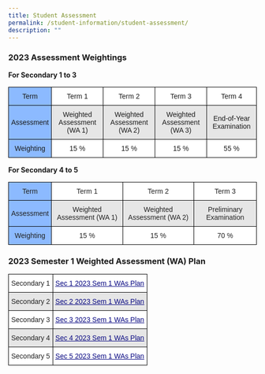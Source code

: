 ```yaml
---
title: Student Assessment
permalink: /student-information/student-assessment/
description: ""
---
```

### 2023 Assessment Weightings

**For Secondary 1 to 3**

<style type="text/css">
.tg  {border-collapse:collapse;border-spacing:0;}
.tg td{border-color:black;border-style:solid;border-width:1px;font-family:Arial, sans-serif;font-size:14px;
  overflow:hidden;padding:10px 5px;word-break:normal;}
.tg th{border-color:black;border-style:solid;border-width:1px;font-family:Arial, sans-serif;font-size:14px;
  font-weight:normal;overflow:hidden;padding:10px 5px;word-break:normal;}
.tg .tg-t1b0{background-color:#8CBAFF;text-align:center;vertical-align:middle}
.tg .tg-f4yw{background-color:#FFF;text-align:center;vertical-align:middle}
.tg .tg-vgmr{background-color:#E6E6E6;text-align:center;vertical-align:middle}
</style>
<table class="tg">
<thead>
  <tr>
    <th class="tg-t1b0"><span style="background-color:#8CBAFF">Term</span></th>
    <th class="tg-f4yw">Term 1</th>
    <th class="tg-f4yw">Term 2</th>
    <th class="tg-f4yw">Term 3</th>
    <th class="tg-f4yw">Term 4</th>
  </tr>
</thead>
<tbody>
  <tr>
    <td class="tg-t1b0"><span style="background-color:#8CBAFF">Assessment</span></td>
    <td class="tg-vgmr">Weighted Assessment (WA 1)</td>
    <td class="tg-vgmr">Weighted Assessment (WA 2)</td>
    <td class="tg-vgmr">Weighted Assessment (WA 3)</td>
    <td class="tg-vgmr">End-of-Year Examination</td>
  </tr>
  <tr>
    <td class="tg-t1b0"><span style="background-color:#8CBAFF">Weighting</span></td>
    <td class="tg-f4yw">15 %</td>
    <td class="tg-f4yw">15 %</td>
    <td class="tg-f4yw">15 %</td>
    <td class="tg-f4yw">55 %</td>
  </tr>
</tbody>
</table>

**For Secondary 4 to 5**

<style type="text/css">
.tg  {border-collapse:collapse;border-spacing:0;}
.tg td{border-color:black;border-style:solid;border-width:1px;font-family:Arial, sans-serif;font-size:14px;
  overflow:hidden;padding:10px 5px;word-break:normal;}
.tg th{border-color:black;border-style:solid;border-width:1px;font-family:Arial, sans-serif;font-size:14px;
  font-weight:normal;overflow:hidden;padding:10px 5px;word-break:normal;}
.tg .tg-zsa2{background-color:#8CBAFF;color:#222;text-align:center;vertical-align:middle}
.tg .tg-a3j2{background-color:#FFF;color:#222;text-align:center;vertical-align:middle}
.tg .tg-gj5f{background-color:#E6E6E6;color:#222;text-align:center;vertical-align:middle}
</style>
<table class="tg">
<thead>
  <tr>
    <th class="tg-zsa2"><span style="background-color:#8CBAFF">Term</span></th>
    <th class="tg-a3j2">Term 1</th>
    <th class="tg-a3j2">Term 2</th>
    <th class="tg-a3j2">Term 3</th>
  </tr>
</thead>
<tbody>
  <tr>
    <td class="tg-zsa2"><span style="background-color:#8CBAFF">Assessment</span></td>
    <td class="tg-gj5f">Weighted Assessment (WA 1)</td>
    <td class="tg-gj5f">Weighted Assessment (WA 2)</td>
    <td class="tg-gj5f">Preliminary Examination</td>
  </tr>
  <tr>
    <td class="tg-zsa2"><span style="background-color:#8CBAFF">Weighting</span></td>
    <td class="tg-a3j2">15 %</td>
    <td class="tg-a3j2">15 %</td>
    <td class="tg-a3j2">70 %</td>
  </tr>
</tbody>
</table>

### 2023 Semester 1 Weighted Assessment (WA) Plan

<style type="text/css">
.tg  {border-collapse:collapse;border-spacing:0;}
.tg td{border-color:black;border-style:solid;border-width:1px;font-family:Arial, sans-serif;font-size:14px;
  overflow:hidden;padding:10px 5px;word-break:normal;}
.tg th{border-color:black;border-style:solid;border-width:1px;font-family:Arial, sans-serif;font-size:14px;
  font-weight:normal;overflow:hidden;padding:10px 5px;word-break:normal;}
.tg .tg-hdwk{background-color:#E6E6E6;color:#060681;text-align:center;text-decoration:underline;vertical-align:top}
.tg .tg-dudh{background-color:#FFF;color:#060681;text-align:center;text-decoration:underline;vertical-align:top}
.tg .tg-a3j2{background-color:#FFF;color:#222;text-align:center;vertical-align:middle}
.tg .tg-gj5f{background-color:#E6E6E6;color:#222;text-align:center;vertical-align:middle}
</style>
<table class="tg">
<thead>
  <tr>
    <th class="tg-a3j2">Secondary 1</th>
    <th class="tg-dudh"><a href="/files/Weighted-Assessment-Plan-Sem-1-2023-Sec-1.pdf"><span style="text-decoration:underline;color:#060681;background-color:transparent">Sec 1 2023 Sem 1 WAs Plan</span></a></th>
  </tr>
</thead>
<tbody>
  <tr>
    <td class="tg-gj5f">Secondary 2</td>
    <td class="tg-hdwk"><a href="/files/Weighted-Assessment-Plan-Sem-1-2023-Sec-2.pdf"><span style="text-decoration:underline;color:#060681;background-color:transparent">Sec 2 2023 Sem 1 WAs Plan</span></a></td>
  </tr>
  <tr>
    <td class="tg-a3j2">Secondary 3</td>
    <td class="tg-dudh"><a href="/files/Weighted-Assessment-Plan-Sem-1-2023-Sec-3.pdf"><span style="text-decoration:underline;color:#060681;background-color:transparent">Sec 3 2023 Sem 1 WAs Plan</span></a></td>
  </tr>
  <tr>
    <td class="tg-gj5f">Secondary 4</td>
    <td class="tg-hdwk"><a href="/files/Weighted-Assessment-Plan-Sem-1-2023-Sec-4.pdf"><span style="text-decoration:underline;color:#060681;background-color:transparent">Sec 4 2023 Sem 1 WAs Plan</span></a></td>
  </tr>
  <tr>
    <td class="tg-a3j2">Secondary 5</td>
    <td class="tg-dudh"><a href="/files/Weighted-Assessment-Plan-Sem-1-2023-Sec-5.pdf"><span style="text-decoration:underline;color:#060681;background-color:transparent">Sec 5 2023 Sem 1 WAs Plan</span></a></td>
  </tr>
</tbody>
</table>
